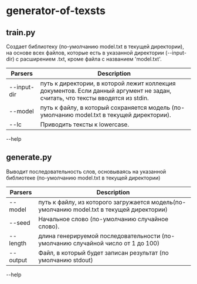 # generator-of-texsts
train.py 
-----------------------------------------
Создает библиотеку (по-умолчанию model.txt в текущей директории), на основе всех файлов, которые есть в указанной директории (--input-dir) с расширением .txt, кроме файла с названием 'model.txt'.

Parsers   |  Description
----------|------------------
--input-dir    | путь к директории, в которой лежит коллекция документов. Если данный аргумент не задан, считать, что тексты вводятся из stdin.
--model         | путь к файлу, в который сохраняется модель (по-умолчанию model.txt в текущей директории).
--lc            | Приводить тексты к lowercase.
--help 

generate.py 
-------------------------------------------------------
Выводит последовательность слов, основываясь на указанной библиотеке (по-умолчанию model.txt в текущей директории)

Parsers   |  Description
----------|------------------
--model | путь к файлу, из которого загружается модель(по-умолчанию model.txt в текущей директории)
--seed | Начальное слово (по-умолчанию случайное слово).
--length | длина генерируемой последовательности (по-умолчанию случайной число от 1 до 100)
--output | Файл, в который будет записан результат (по умолчанию stdout)
--help 

